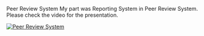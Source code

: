Peer Review System
My part was Reporting System in Peer Review System. Please check the video for the presentation.

[![Peer Review System](https://img.youtube.com/vi/YZH4lVy8Qvpo/0.jpg)](https://www.youtube.com/watch?v=ZH4lVy8Qvpo)
